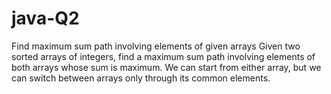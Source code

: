 # java-Q2
Find maximum sum path involving elements of given arrays Given two sorted arrays of integers, find a maximum sum path involving elements of both arrays whose sum is maximum.  We can start from either array, but we can switch between arrays only through its common elements.
